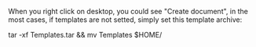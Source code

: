 When you right click on desktop, you could see "Create document", in the most cases, if templates are not setted, simply set this template archive:

tar -xf Templates.tar && mv Templates $HOME/

